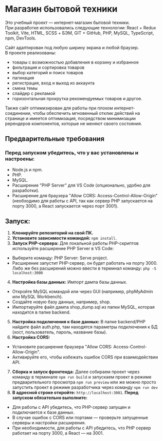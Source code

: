 # Магазин бытовой техники

Это учебный проект — интернет-магазин бытовой техники.  
При разработке использовались следующие технологии: React + Redux Toolkit, Vite, HTML, SCSS + БЭМ, GIT + GitHub, PHP, MySQL, TypeScript, npm, DevTools.  

Сайт адаптирован под любую ширину экрана и любой браузер.  
В проекте реализованы:  
- товары с возможностью добавления в корзину и избранное  
- фильтрация и сортировка товаров  
- выбор категорий и поиск товаров  
- пагинация  
- регистрация, вход и выход из аккаунта  
- смена темы  
- слайдер с рекламой  
- горизонтальная прокрутка рекомендуемых товаров и другое.  

Также сайт оптимизирован для работы при плохом интернет-соединении, чтобы обеспечить мгновенный отклик действий на странице и имеется оптимизация, посредством минимизации ререндеров компонентов, которые не меняют своего состояния.

## Предварительные требования

### Перед запуском убедитесь, что у вас установлены и настроены:
- Node.js и npm.
- PHP.
- MySQL.
- Расширение "PHP Server" для VS Code (опционально, удобно для разработки).
- Расширение для браузера "Allow CORS: Access-Control-Allow-Origin" (необходимо для работы с 
API, так как сервер PHP запускается на порту 3000, а React запускается через порт 3001).

## Запуск:

1. **Клонируйте репозиторий на свой ПК.**
2. **Установите зависимости командой:** `npm install`.
3. **Запуск PHP-сервера:**
Для локальной работы PHP-скриптов используйте расширение PHP Server в VS Code:
- Выберите команду: PHP Server: Serve project.
- Расширение запустит PHP-сервер, он будет работать на порту 3000.
Либо же без расширений можно ввести в терминал команду: `php -S localhost:3000`
4. **Настройка базы данных:**
Импорт дампа базы данных.
- Откройте MySQL командой или через GUI (например, phpMyAdmin или MySQL Workbench).
- Создайте новую базу данных, например, shop.
- Импортируйте файл дампа shop_dump.sql из папки MySQL, которая находится в папке backend.
5. **Настройка подключения к базе данных:**
В папке backend/PHP найдите файл auth.php, там находятся параметры подключения к БД (хост, пользователь, пароль, название базы).
6. **Настройка CORS:**
- Установите расширение браузера "Allow CORS: Access-Control-Allow-Origin".
- Активируйте его, чтобы избежать ошибок CORS при взаимодействии API.
7. **Сборка и запуск фронтенда:**
Далее собираем проект через команду в терминале `npm run build` и запускаем проект в режиме предварительного просмотра `npm run preview` или же можно просто запустить проект в режиме разработчика через команду `npm run dev`
8. **В адресной строке откройте:** `http://localhost:3001`. 
**Перед запуском обязательно выполните:**
- Для работы с API убедитесь, что PHP-сервер запущен и подключается к базе данных.
- В случае ошибок с CORS или портами — проверьте запущенные серверы и настройки расширения.
- При необходимости, для работы с API убедитесь, что PHP сервер работает на порту 3000, а React —  на 3001.